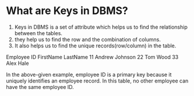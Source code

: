 # What are Keys in DBMS?
1. Keys in DBMS is a set of attribute which helps us to find the relationship between the tables.
2. they help us to find the row and the combination of columns.
3. It also helps us to find the unique records(row/column) in the table.

Employee ID	FirstName	LastName
11	Andrew	Johnson
22	Tom	Wood
33	Alex	Hale

In the above-given example, employee ID is a primary key because it uniquely identifies an employee record. In this table, no other employee can have the same employee ID.

